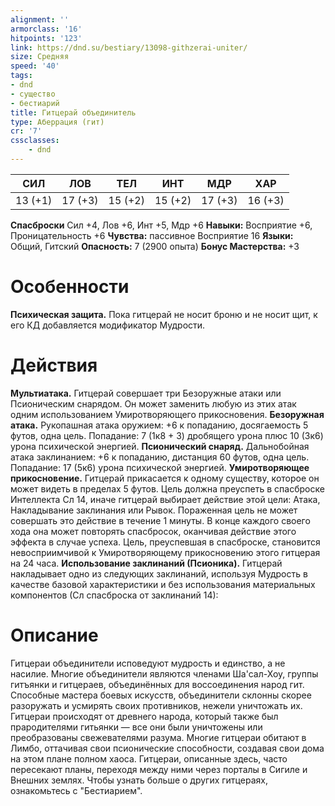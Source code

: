 ```yaml
---
alignment: ''
armorclass: '16'
hitpoints: '123'
link: https://dnd.su/bestiary/13098-githzerai-uniter/
size: Средняя
speed: '40'
tags:
- dnd
- существо
- бестиарий
title: Гитцерай объединитель
type: Аберрация (гит)
cr: '7'
cssclasses:
    - dnd
---
```



| СИЛ | ЛОВ | ТЕЛ | ИНТ | МДР | ХАР |
|---|---|---|---|---|---|
| 13 (+1) | 17 (+3) | 15 (+2) | 15 (+2) | 17 (+3) | 16 (+3) |
**Спасброски** Сил +4, Лов +6, Инт +5, Мдр +6
**Навыки:** Восприятие +6, Проницательность +6
**Чувства:** пассивное Восприятие 16
**Языки:** Общий, Гитский
**Опасность:** 7 (2900 опыта)
**Бонус Мастерства:** +3


# Особенности
**Психическая защита.** Пока гитцерай не носит броню и не носит щит, к его КД добавляется модификатор Мудрости.


# Действия
**Мультиатака.** Гитцерай совершает три Безоружные атаки или Псионическим снарядом. Он может заменить любую из этих атак одним использованием Умиротворяющего прикосновения.
**Безоружная атака.** Рукопашная атака оружием: +6 к попаданию, досягаемость 5 футов, одна цель. Попадание: 7 (1к8 + 3) дробящего урона плюс 10 (3к6) урона психической энергией.
**Псионический снаряд.** Дальнобойная атака заклинанием: +6 к попаданию, дистанция 60 футов, одна цель. Попадание: 17 (5к6) урона психической энергией.
**Умиротворяющее прикосновение.** Гитцерай прикасается к одному существу, которое он может видеть в пределах 5 футов. Цель должна преуспеть в спасброске Интеллекта Сл 14, иначе гитцерай выбирает действие этой цели: Атака, Накладывание заклинания или Рывок. Пораженная цель не может совершать это действие в течение 1 минуты. В конце каждого своего хода она может повторять спасбросок, оканчивая действие этого эффекта в случае успеха. Цель, преуспевшая в спасброске, становится невосприимчивой к Умиротворяющему прикосновению этого гитцерая на 24 часа.
**Использование заклинаний (Псионика).** Гитцерай накладывает одно из следующих заклинаний, используя Мудрость в качестве базовой характеристики и без использования материальных компонентов (Сл спасброска от заклинаний 14):


# Описание
Гитцераи объединители исповедуют мудрость и единство, а не насилие. Многие объединители являются членами Ша'сал-Хоу, группы гитъянки и гитцераев, объединённых для воссоединения народ гит. Способные мастера боевых искусств, объединители склонны скорее разоружать и усмирять своих противников, нежели уничтожать их.   Гитцераи происходят от древнего народа, который также был прародителями гитьянки — все они были уничтожены или преобразованы свежевателями разума. Многие гитцераи обитают в Лимбо, оттачивая свои псионические способности, создавая свои дома на этом плане полном хаоса. Гитцераи, описанные здесь, часто пересекают планы, переходя между ними через порталы в Сигиле и Внешних землях. Чтобы узнать больше о других гитцераях, ознакомьтесь с "Бестиарием".